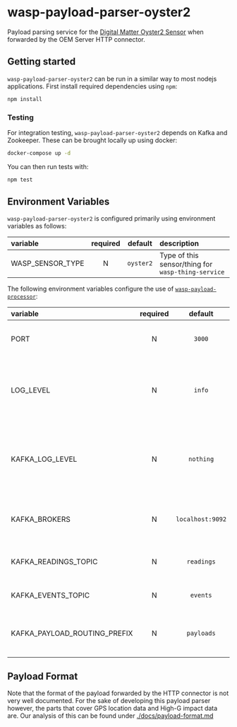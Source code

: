 # wasp-payload-parser-oyster2

Payload parsing service for the [Digital Matter Oyster2 Sensor](https://www.digitalmatter.com/devices/oyster2/) when forwarded by the OEM Server HTTP connector.

## Getting started

`wasp-payload-parser-oyster2` can be run in a similar way to most nodejs applications. First install required dependencies using `npm`:

```sh
npm install
```

### Testing

For integration testing, `wasp-payload-parser-oyster2` depends on Kafka and Zookeeper. These can be brought locally up using docker:

```sh
docker-compose up -d
```

You can then run tests with:

```sh
npm test
```

## Environment Variables

`wasp-payload-parser-oyster2` is configured primarily using environment variables as follows:

| variable         | required |  default  | description                                        |
| :--------------- | :------: | :-------: | :------------------------------------------------- |
| WASP_SENSOR_TYPE |    N     | `oyster2` | Type of this sensor/thing for `wasp-thing-service` |

The following environment variables configure the use of [`wasp-payload-processor`](https://github.com/digicatapult/wasp-payload-processor):

| variable                     | required |     default      | description                                                                             |
| :--------------------------- | :------: | :--------------: | :-------------------------------------------------------------------------------------- |
| PORT                         |    N     |      `3000`      | Port on which the service will listen                                                   |
| LOG_LEVEL                    |    N     |      `info`      | Logging level. Valid values are [`trace`, `debug`, `info`, `warn`, `error`, `fatal`]    |
| KAFKA_LOG_LEVEL              |    N     |    `nothing`     | Logging level for Kafka. Valid values are [`debug`, `info`, `warn`, `error`, `nothing`] |
| KAFKA_BROKERS                |    N     | `localhost:9092` | List of addresses for the Kafka brokers                                                 |
| KAFKA_READINGS_TOPIC         |    N     |    `readings`    | Outgoing Kafka topic for readings                                                       |
| KAFKA_EVENTS_TOPIC           |    N     |     `events`     | Outgoing Kafka topic for events                                                         |
| KAFKA_PAYLOAD_ROUTING_PREFIX |    N     |    `payloads`    | Prefix for incoming Kafka topics for payloads                                           |

## Payload Format

Note that the format of the payload forwarded by the HTTP connector is not very well documented. For the sake of developing this payload parser however, the parts that cover GPS location data and High-G impact data are. Our analysis of this can be found under [./docs/payload-format.md](./docs/payload-format.md)
